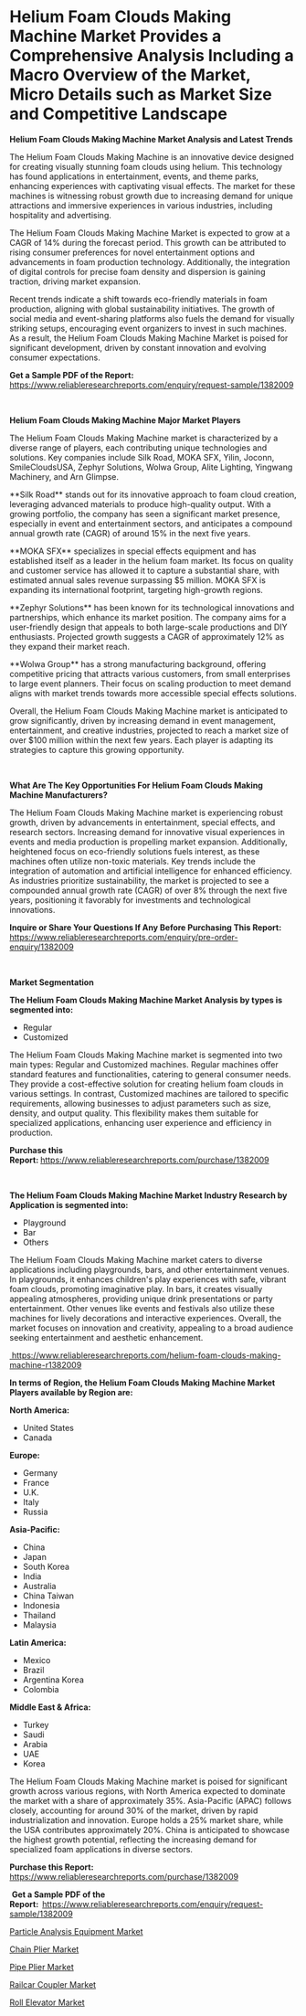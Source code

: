 <p><h1>Helium Foam Clouds Making Machine Market Provides a Comprehensive Analysis Including a Macro Overview of the Market, Micro Details such as Market Size and Competitive Landscape</h1></p><p><strong>Helium Foam Clouds Making Machine Market Analysis and Latest Trends</strong></p>
<p><p>The Helium Foam Clouds Making Machine is an innovative device designed for creating visually stunning foam clouds using helium. This technology has found applications in entertainment, events, and theme parks, enhancing experiences with captivating visual effects. The market for these machines is witnessing robust growth due to increasing demand for unique attractions and immersive experiences in various industries, including hospitality and advertising.</p><p>The Helium Foam Clouds Making Machine Market is expected to grow at a CAGR of 14% during the forecast period. This growth can be attributed to rising consumer preferences for novel entertainment options and advancements in foam production technology. Additionally, the integration of digital controls for precise foam density and dispersion is gaining traction, driving market expansion.</p><p>Recent trends indicate a shift towards eco-friendly materials in foam production, aligning with global sustainability initiatives. The growth of social media and event-sharing platforms also fuels the demand for visually striking setups, encouraging event organizers to invest in such machines. As a result, the Helium Foam Clouds Making Machine Market is poised for significant development, driven by constant innovation and evolving consumer expectations.</p></p>
<p><strong>Get a Sample PDF of the Report:&nbsp;</strong> <a href="https://www.reliableresearchreports.com/enquiry/request-sample/1382009?utm_campaign=11&utm_medium=2&utm_source=Github&utm_content=ia&utm_term=11042025&utm_id=helium-foam-clouds-making-machine">https://www.reliableresearchreports.com/enquiry/request-sample/1382009</a></p>
<p>&nbsp;</p>
<p><strong>Helium Foam Clouds Making Machine Major Market Players</strong></p>
<p><p>The Helium Foam Clouds Making Machine market is characterized by a diverse range of players, each contributing unique technologies and solutions. Key companies include Silk Road, MOKA SFX, Yilin, Joconn, SmileCloudsUSA, Zephyr Solutions, Wolwa Group, Alite Lighting, Yingwang Machinery, and Arn Glimpse.</p><p>**Silk Road** stands out for its innovative approach to foam cloud creation, leveraging advanced materials to produce high-quality output. With a growing portfolio, the company has seen a significant market presence, especially in event and entertainment sectors, and anticipates a compound annual growth rate (CAGR) of around 15% in the next five years.</p><p>**MOKA SFX** specializes in special effects equipment and has established itself as a leader in the helium foam market. Its focus on quality and customer service has allowed it to capture a substantial share, with estimated annual sales revenue surpassing $5 million. MOKA SFX is expanding its international footprint, targeting high-growth regions.</p><p>**Zephyr Solutions** has been known for its technological innovations and partnerships, which enhance its market position. The company aims for a user-friendly design that appeals to both large-scale productions and DIY enthusiasts. Projected growth suggests a CAGR of approximately 12% as they expand their market reach.</p><p>**Wolwa Group** has a strong manufacturing background, offering competitive pricing that attracts various customers, from small enterprises to large event planners. Their focus on scaling production to meet demand aligns with market trends towards more accessible special effects solutions.</p><p>Overall, the Helium Foam Clouds Making Machine market is anticipated to grow significantly, driven by increasing demand in event management, entertainment, and creative industries, projected to reach a market size of over $100 million within the next few years. Each player is adapting its strategies to capture this growing opportunity.</p></p>
<p>&nbsp;</p>
<p><strong>What Are The Key Opportunities For Helium Foam Clouds Making Machine Manufacturers?</strong></p>
<p><p>The Helium Foam Clouds Making Machine market is experiencing robust growth, driven by advancements in entertainment, special effects, and research sectors. Increasing demand for innovative visual experiences in events and media production is propelling market expansion. Additionally, heightened focus on eco-friendly solutions fuels interest, as these machines often utilize non-toxic materials. Key trends include the integration of automation and artificial intelligence for enhanced efficiency. As industries prioritize sustainability, the market is projected to see a compounded annual growth rate (CAGR) of over 8% through the next five years, positioning it favorably for investments and technological innovations.</p></p>
<p><strong>Inquire or Share Your Questions If Any Before Purchasing This Report:</strong> <a href="https://www.reliableresearchreports.com/enquiry/pre-order-enquiry/1382009?utm_campaign=11&utm_medium=2&utm_source=Github&utm_content=ia&utm_term=11042025&utm_id=helium-foam-clouds-making-machine">https://www.reliableresearchreports.com/enquiry/pre-order-enquiry/1382009</a></p>
<p>&nbsp;</p>
<p><strong>Market Segmentation</strong></p>
<p><strong>The Helium Foam Clouds Making Machine Market Analysis by types is segmented into:</strong></p>
<p><ul><li>Regular</li><li>Customized</li></ul></p>
<p><p>The Helium Foam Clouds Making Machine market is segmented into two main types: Regular and Customized machines. Regular machines offer standard features and functionalities, catering to general consumer needs. They provide a cost-effective solution for creating helium foam clouds in various settings. In contrast, Customized machines are tailored to specific requirements, allowing businesses to adjust parameters such as size, density, and output quality. This flexibility makes them suitable for specialized applications, enhancing user experience and efficiency in production.</p></p>
<p><strong>Purchase this Report:&nbsp;</strong><a href="https://www.reliableresearchreports.com/purchase/1382009?utm_campaign=11&utm_medium=2&utm_source=Github&utm_content=ia&utm_term=11042025&utm_id=helium-foam-clouds-making-machine">https://www.reliableresearchreports.com/purchase/1382009</a></p>
<p>&nbsp;</p>
<p><strong>The Helium Foam Clouds Making Machine Market Industry Research by Application is segmented into:</strong></p>
<p><ul><li>Playground</li><li>Bar</li><li>Others</li></ul></p>
<p><p>The Helium Foam Clouds Making Machine market caters to diverse applications including playgrounds, bars, and other entertainment venues. In playgrounds, it enhances children's play experiences with safe, vibrant foam clouds, promoting imaginative play. In bars, it creates visually appealing atmospheres, providing unique drink presentations or party entertainment. Other venues like events and festivals also utilize these machines for lively decorations and interactive experiences. Overall, the market focuses on innovation and creativity, appealing to a broad audience seeking entertainment and aesthetic enhancement.</p></p>
<p><a href="https://www.reliableresearchreports.com/helium-foam-clouds-making-machine-r1382009?utm_campaign=11&utm_medium=2&utm_source=Github&utm_content=ia&utm_term=11042025&utm_id=helium-foam-clouds-making-machine">&nbsp;https://www.reliableresearchreports.com/helium-foam-clouds-making-machine-r1382009</a></p>
<p><strong>In terms of Region, the Helium Foam Clouds Making Machine Market Players available by Region are:</strong></p>
<p>
    <p> <strong> North America: </strong>
        <ul>
            <li>United States</li>
            <li>Canada</li>
        </ul>
        </p> 
    <p> <strong> Europe: </strong>
        <ul>
            <li>Germany</li>
            <li>France</li>
            <li>U.K.</li>
            <li>Italy</li>
            <li>Russia</li>
        </ul>
        </p> 
    <p> <strong> Asia-Pacific: </strong>
        <ul>
            <li>China</li>
            <li>Japan</li>
            <li>South Korea</li>
            <li>India</li>
            <li>Australia</li>
            <li>China Taiwan</li>
            <li>Indonesia</li>
            <li>Thailand</li>
            <li>Malaysia</li>
        </ul>
        </p> 
    <p> <strong> Latin America: </strong>
        <ul>
            <li>Mexico</li>
            <li>Brazil</li>
            <li>Argentina Korea</li>
            <li>Colombia</li>
        </ul>
        </p> 
    <p> <strong> Middle East & Africa: </strong>
        <ul>
            <li>Turkey</li>
            <li>Saudi</li>
            <li>Arabia</li>
            <li>UAE</li>
            <li>Korea</li>
        </ul>
    </p>
    </p>
<p><p>The Helium Foam Clouds Making Machine market is poised for significant growth across various regions, with North America expected to dominate the market with a share of approximately 35%. Asia-Pacific (APAC) follows closely, accounting for around 30% of the market, driven by rapid industrialization and innovation. Europe holds a 25% market share, while the USA contributes approximately 20%. China is anticipated to showcase the highest growth potential, reflecting the increasing demand for specialized foam applications in diverse sectors.</p></p>
<p><strong>Purchase this Report: </strong><a href="https://www.reliableresearchreports.com/purchase/1382009?utm_campaign=11&utm_medium=2&utm_source=Github&utm_content=ia&utm_term=11042025&utm_id=helium-foam-clouds-making-machine">https://www.reliableresearchreports.com/purchase/1382009</a></p>
<p>&nbsp;<strong>Get a Sample PDF of the Report:&nbsp;&nbsp;</strong><a href="https://www.reliableresearchreports.com/enquiry/request-sample/1382009?utm_campaign=11&utm_medium=2&utm_source=Github&utm_content=ia&utm_term=11042025&utm_id=helium-foam-clouds-making-machine">https://www.reliableresearchreports.com/enquiry/request-sample/1382009</a></p>
<p><strong></strong></p>
<p><p><a href="https://github.com/gasiorgary79/Market-Research-Report-List-1/blob/main/particle-analysis-equipment-market.md?utm_campaign=11&utm_medium=2&utm_source=Github&utm_content=ia&utm_term=11042025&utm_id=helium-foam-clouds-making-machine">Particle Analysis Equipment Market</a></p><p><a href="https://github.com/bufkamaiahi7/Market-Research-Report-List-1/blob/main/chain-plier-market.md?utm_campaign=11&utm_medium=2&utm_source=Github&utm_content=ia&utm_term=11042025&utm_id=helium-foam-clouds-making-machine">Chain Plier Market</a></p><p><a href="https://github.com/fraryatena85/Market-Research-Report-List-1/blob/main/pipe-plier-market.md?utm_campaign=11&utm_medium=2&utm_source=Github&utm_content=ia&utm_term=11042025&utm_id=helium-foam-clouds-making-machine">Pipe Plier Market</a></p><p><a href="https://github.com/wyettillesr4/Market-Research-Report-List-1/blob/main/railcar-coupler-market.md?utm_campaign=11&utm_medium=2&utm_source=Github&utm_content=ia&utm_term=11042025&utm_id=helium-foam-clouds-making-machine">Railcar Coupler Market</a></p><p><a href="https://github.com/vigatoimrene04/Market-Research-Report-List-1/blob/main/roll-elevator-market.md?utm_campaign=11&utm_medium=2&utm_source=Github&utm_content=ia&utm_term=11042025&utm_id=helium-foam-clouds-making-machine">Roll Elevator Market</a></p></p>